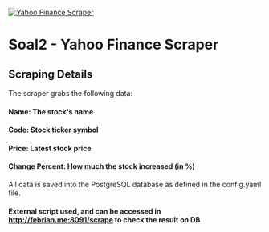 [![Yahoo Finance Scraper](https://github.com/Hadesisback/Soal2_Scraper/actions/workflows/go.yml/badge.svg)](https://github.com/Hadesisback/Soal2_Scraper/actions/workflows/go.yml)

# Soal2 - Yahoo Finance Scraper 




## Scraping Details

The scraper grabs the following data:

#### Name: The stock's name

#### Code: Stock ticker symbol

#### Price: Latest stock price

#### Change Percent: How much the stock increased (in %)

All data is saved into the PostgreSQL database as defined in the config.yaml file.


#### External script used, and can be accessed in http://febrian.me:8091/scrape to check the result on DB